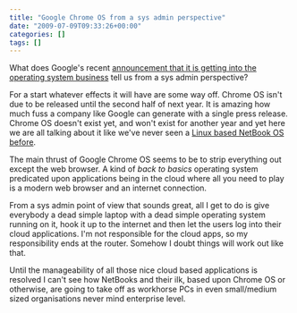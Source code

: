 ```yaml
---
title: "Google Chrome OS from a sys admin perspective"
date: "2009-07-09T09:33:26+00:00"
categories: []
tags: []
---
```


What does Google's recent <a href="http://googleblog.blogspot.com/2009/07/introducing-google-chrome-os.html">announcement that it is getting into the operating system business</a> tell us from a sys admin perspective?

For a start whatever effects it will have are some way off. Chrome OS isn't due to be released until the second half of next year. It is amazing how much fuss a company like Google can generate with a single press release. Chrome OS doesn't exist yet, and won't exist for another year and yet here we are all talking about it like we've never seen a <a href="http://www.canonical.com/projects/ubuntu/unr">Linux based NetBook OS before</a>.

The main thrust of Google Chrome OS seems to be to strip everything out except  the web browser. A kind of <em>back to basics</em> operating system predicated upon applications being in the cloud where all you need to play is a modern web browser and an internet connection.

From a sys admin point of view that sounds great, all I get to do is give everybody a dead simple laptop with a dead simple operating system running on it, hook it up to the internet and then let the users log into their cloud applications. I'm not responsible for the cloud apps, so my responsibility ends at the router. Somehow I doubt things will work out like that.

Until the manageability of all those nice cloud based applications is resolved I can't see how NetBooks and their ilk, based upon Chrome OS or otherwise, are going to take off as workhorse PCs in even small/medium sized organisations never mind enterprise level.
